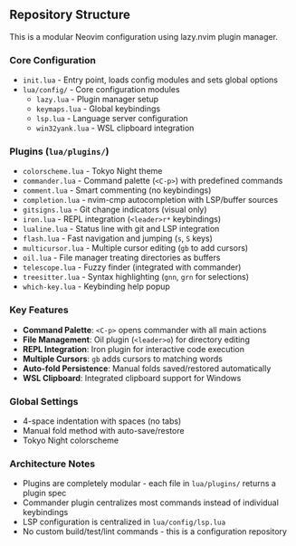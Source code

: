 ## Repository Structure

This is a modular Neovim configuration using lazy.nvim plugin manager.

### Core Configuration
- `init.lua` - Entry point, loads config modules and sets global options
- `lua/config/` - Core configuration modules
  - `lazy.lua` - Plugin manager setup
  - `keymaps.lua` - Global keybindings
  - `lsp.lua` - Language server configuration
  - `win32yank.lua` - WSL clipboard integration

### Plugins (`lua/plugins/`)
- `colorscheme.lua` - Tokyo Night theme
- `commander.lua` - Command palette (`<C-p>`) with predefined commands
- `comment.lua` - Smart commenting (no keybindings)
- `completion.lua` - nvim-cmp autocompletion with LSP/buffer sources
- `gitsigns.lua` - Git change indicators (visual only)
- `iron.lua` - REPL integration (`<leader>r*` keybindings)
- `lualine.lua` - Status line with git and LSP integration
- `flash.lua` - Fast navigation and jumping (`s`, `S` keys)
- `multicursor.lua` - Multiple cursor editing (`gb` to add cursors)
- `oil.lua` - File manager treating directories as buffers
- `telescope.lua` - Fuzzy finder (integrated with commander)
- `treesitter.lua` - Syntax highlighting (`gnn`, `grn` for selections)
- `which-key.lua` - Keybinding help popup

### Key Features
- **Command Palette**: `<C-p>` opens commander with all main actions
- **File Management**: Oil plugin (`<leader>o`) for directory editing
- **REPL Integration**: Iron plugin for interactive code execution
- **Multiple Cursors**: `gb` adds cursors to matching words
- **Auto-fold Persistence**: Manual folds saved/restored automatically
- **WSL Clipboard**: Integrated clipboard support for Windows

### Global Settings
- 4-space indentation with spaces (no tabs)
- Manual fold method with auto-save/restore
- Tokyo Night colorscheme

### Architecture Notes
- Plugins are completely modular - each file in `lua/plugins/` returns a plugin spec
- Commander plugin centralizes most commands instead of individual keybindings
- LSP configuration is centralized in `lua/config/lsp.lua`
- No custom build/test/lint commands - this is a configuration repository
